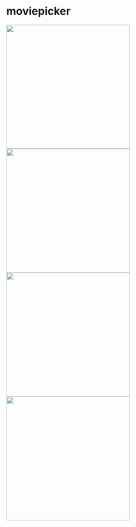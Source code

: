 # moviepicker

<img src="https://user-images.githubusercontent.com/45782857/222364488-2cfe6159-cf94-4204-b71f-4cd12d9a72bf.png" width="325"/>
<img src="https://user-images.githubusercontent.com/45782857/222364506-b3c23433-2b79-4f23-a97c-26dab53b8ec7.png" width="325"/>
<img src="https://user-images.githubusercontent.com/45782857/222364534-bb4bac63-e330-462a-abc6-0b4823a16b38.png" width="325"/>
<img src="https://user-images.githubusercontent.com/45782857/222364552-bfaefc18-bf4c-4531-96da-97bbac22e23f.png" width="325"/>
